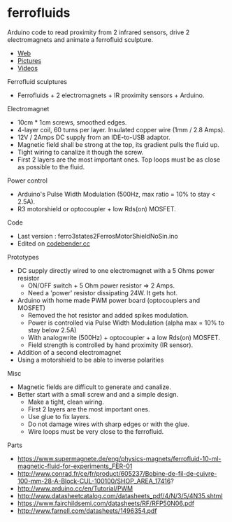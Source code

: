 # ferrofluids
Arduino code to read proximity from 2 infrared sensors, drive 2 electromagnets and animate a ferrofluid sculpture.

  * [Web](https://sites.google.com/site/pierredangauthier/home/noir)
  * [Pictures](https://goo.gl/photos/tqKLKexmqSTodXV98)
  * [Videos](https://www.youtube.com/channel/UCY0LABikxcgyDP2GDgEsV_g)

Ferrofluid sculptures

  * Ferrofluids + 2 electromagnets + IR proximity sensors + Arduino.

Electromagnet

  * 10cm * 1cm screws, smoothed edges.
  * 4-layer coil, 60 turns per layer. Insulated copper wire (1mm / 2.8 Amps).
  * 12V / 2Amps DC supply from an IDE-to-USB adaptor.
  * Magnetic field shall be strong at the top, its gradient pulls the fluid up.
  * Tight wiring to canalize it though the screw.
  * First 2 layers are the most important ones. Top loops must be as close as possible to the fluid.

Power control

  * Arduino's Pulse Width Modulation (500Hz, max ratio = 10% to stay < 2.5A).
  * R3 motorshield or optocoupler + low Rds(on) MOSFET.

Code

  * Last version : ferro3states2FerrosMotorShieldNoSin.ino
  * Edited on [codebender.cc](https://codebender.cc/sketch:23274)
 
Prototypes

  * DC supply directly wired to one electromagnet with a 5 Ohms power resistor
     * ON/OFF switch + 5 Ohm power resistor => 2 Amps.
     * Need a 'power' resistor dissipating 24W. It gets hot.
  * Arduino with home made PWM power board (optocouplers and MOSFET)
     * Removed the hot resistor and added spikes modulation.
     * Power is controlled via Pulse Width Modulation (alpha max = 10% to stay below 2.5A)
     * With analogwrite (500Hz) + optocoupler + a low Rds(on) MOSFET.
     * Field strength is controlled by hand proximity (IR sensor).
  * Addition of a second electromagnet
  * Using a motorshield to be able to inverse polarities

Misc

  * Magnetic fields are difficult to generate and canalize.
  * Better start with a small screw and and a simple design.
     * Make a tight, clean wiring. 
     * First 2 layers are the most important ones.
     * Use glue to fix layers.
     * Do not damage wires with sharp edges or with the glue.
     * Wire loops must be very close to the ferrofluid.            

Parts
  * https://www.supermagnete.de/eng/physics-magnets/ferrofluid-10-ml-magnetic-fluid-for-experiments_FER-01
  * http://www.conrad.fr/ce/fr/product/605237/Bobine-de-fil-de-cuivre-100-mm-28-A-Block-CUL-100100/SHOP_AREA_17416?
  * http://www.arduino.cc/en/Tutorial/PWM
  * http://www.datasheetcatalog.com/datasheets_pdf/4/N/3/5/4N35.shtml
  * https://www.fairchildsemi.com/datasheets/RF/RFP50N06.pdf
  * http://www.farnell.com/datasheets/1496354.pdf
